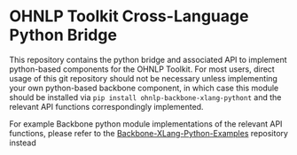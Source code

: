 # OHNLP Toolkit Cross-Language Python Bridge
This repository contains the python bridge and associated API to implement python-based components for the OHNLP Toolkit.
For most users, direct usage of this git repository should not be necessary unless implementing your own
python-based backbone component, in which case this module should be installed via `pip install ohnlp-backbone-xlang-pythont`
and the relevant API functions correspondingly implemented.

For example Backbone python module implementations of the relevant API functions, please refer to the 
[Backbone-XLang-Python-Examples](https://github.com/OHNLP/backbone-xlang-python-examples) repository instead



